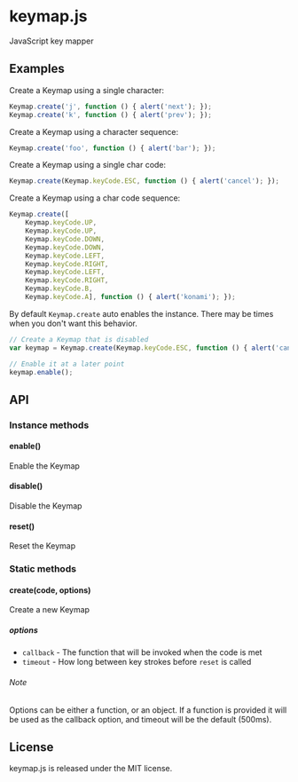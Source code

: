 keymap.js
=========

JavaScript key mapper

## Examples

Create a Keymap using a single character:

```js
Keymap.create('j', function () { alert('next'); });
Keymap.create('k', function () { alert('prev'); });
```

Create a Keymap using a character sequence:

```js
Keymap.create('foo', function () { alert('bar'); });
```

Create a Keymap using a single char code:

```js
Keymap.create(Keymap.keyCode.ESC, function () { alert('cancel'); });
```

Create a Keymap using a char code sequence:

```js
Keymap.create([
	Keymap.keyCode.UP,
	Keymap.keyCode.UP,
	Keymap.keyCode.DOWN,
	Keymap.keyCode.DOWN,
    Keymap.keyCode.LEFT,
    Keymap.keyCode.RIGHT,
    Keymap.keyCode.LEFT,
    Keymap.keyCode.RIGHT,
    Keymap.keyCode.B,
    Keymap.keyCode.A], function () { alert('konami'); });
```

By default `Keymap.create` auto enables the instance. There may be times when you don't want this behavior.

```js
// Create a Keymap that is disabled
var keymap = Keymap.create(Keymap.keyCode.ESC, function () { alert('cancel'); }).disable();

// Enable it at a later point
keymap.enable();
```

## API

### Instance methods

#### enable()
Enable the Keymap

#### disable()
Disable the Keymap

#### reset()
Reset the Keymap

### Static methods

#### create(code, options)
Create a new Keymap

##### options

* `callback` - The function that will be invoked when the code is met
* `timeout` - How long between key strokes before `reset` is called


###### Note

Options can be either a function, or an object. If a function is provided it will be used as the callback option, and timeout will be the default (500ms).


## License

keymap.js is released under the MIT license.